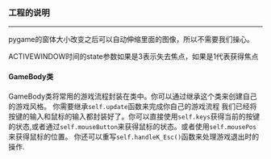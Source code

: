 ### 工程的说明
***
pygame的窗体大小改变之后可以自动伸缩里面的图像，所以不需要我们操心。

ACTIVEWINDOW时间的state参数如果是3表示失去焦点，如果是1代表获得焦点

#### GameBody类
GameBody类将常用的游戏流程封装在类中。你可以通过继承这个类来创建自己的游戏风格。
你需要继承`self.update`函数来完成你自己的游戏流程
我们已经将按键的输入和鼠标的输入都封装好了。你可以直接使用`self.keys`获得当前的按键的状态,或者通过`self.mouseButton`来获得鼠标的状态。或者使用`self.mousePos`来获得鼠标的位置。
你还可以重写`self.handleK_Esc()`函数来处理游戏退出时的操作.
